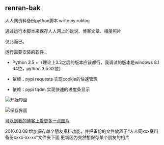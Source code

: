 ﻿## renren-bak
人人网资料备份python脚本 write by rublog

通过运行本脚本来保存人人网上的说说、博客文章、相册照片

仅此而已。

运行需要安装的软件：

* Python 3.5 +（理论上3.3之后的版本应该都行，我调试的版本是windows 8.1 64位，python 3.5 32位）

* 依赖：pypi requests   实现cookie的快速管理

* 依赖：pypi tqdm   实现快速的进度条显示


![开始界面](./pic/021316_1230_201602136.png "开始界面")

![保存界面](./pic/021316_1230_201602137.png "保存界面")

[可以到我的博客上看更多一点图片](http://www.rxx0.com/motion/ren-ren-wang-bei-fen-2016-02-13-python-3-5.html)<br>

2016.03.08 增加保存单个朋友资料功能，并把备份的文件放置于“人人网xxx资料备份xxxx-xx-xx”文件夹下面
           更新因为突然想保存某个朋友的相片